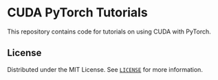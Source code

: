 # CUDA PyTorch Tutorials

This repository contains code for tutorials on using CUDA with PyTorch.      





## License

Distributed under the MIT License. See [`LICENSE`](./LICENSE) for more information.
